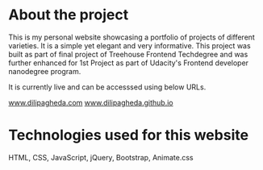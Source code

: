 # About the project

This is my personal website showcasing a portfolio of projects of different varieties. It is a simple yet elegant and very informative. This project was built as part of final project of Treehouse Frontend Techdegree and was further enhanced for 1st Project as part of Udacity's Frontend developer nanodegree program.

It is currently live and can be accesssed using below URLs.

www.dilipagheda.com
www.dilipagheda.github.io

# Technologies used for this website
HTML, CSS, JavaScript, jQuery, Bootstrap, Animate.css

